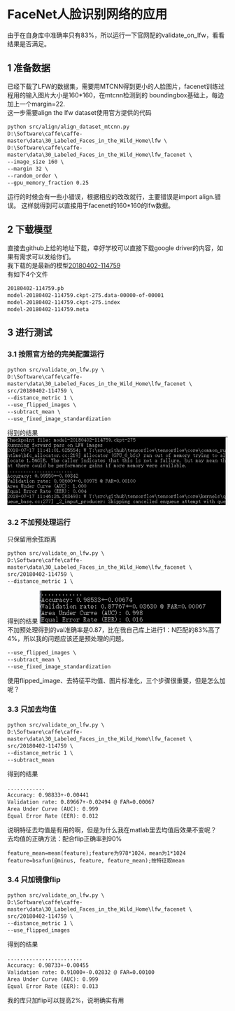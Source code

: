 # FaceNet人脸识别网络的应用
由于在自身库中准确率只有83%，所以运行一下官网配的validate_on_lfw，看看结果是否满足。
## 1 准备数据
已经下载了LFW的数据集，需要用MTCNN得到更小的人脸图片，facenet训练过程用的输入图片大小是160*160，在mtcnn检测到的
boundingbox基础上，每边加上一个margin=22.   
这一步需要align the lfw dataset使用官方提供的代码
```
python src/align/align_dataset_mtcnn.py 
D:\Software\caffe\caffe-master\data\30_Labeled_Faces_in_the_Wild_Home\lfw \
D:\Software\caffe\caffe-master\data\30_Labeled_Faces_in_the_Wild_Home\lfw_facenet \
--image_size 160 \
--margin 32 \
--random_order \
--gpu_memory_fraction 0.25 
``` 
运行的时候会有一些小错误，根据相应的改改就行，主要错误是import align.错误。
这样就得到可以直接用于facenet的160*160的lfw数据。
## 2 下载模型
直接去github上给的地址下载，幸好学校可以直接下载google driver的内容，如果有需求可以发给你们。  
我下载的是最新的模型[20180402-114759](https://github.com/davidsandberg/facenet)   
有如下4个文件
```
20180402-114759.pb
model-20180402-114759.ckpt-275.data-00000-of-00001
model-20180402-114759.ckpt-275.index
model-20180402-114759.meta
```
## 3 进行测试
### 3.1 按照官方给的完美配置运行
```
python src/validate_on_lfw.py \
D:\Software\caffe\caffe-master\data\30_Labeled_Faces_in_the_Wild_Home\lfw_facenet \
src/20180402-114759 \
--distance_metric 1 \
--use_flipped_images \
--subtract_mean \
--use_fixed_image_standardization
```
得到的结果
![1](https://github.com/alfredtorres/Reading-notebook/blob/master/MyImage/facenet_result1.png)  
### 3.2 不加预处理运行
只保留用余弦距离
```
python src/validate_on_lfw.py \
D:\Software\caffe\caffe-master\data\30_Labeled_Faces_in_the_Wild_Home\lfw_facenet \
src/20180402-114759 \
--distance_metric 1 \
```
得到的结果
![2](https://github.com/alfredtorres/Reading-notebook/blob/master/MyImage/facenet_result2.png)    
不加预处理得到的val准确率是0.87，比在我自己库上进行1：N匹配的83%高了4%，所以我的问题应该还是预处理的问题。
```
--use_flipped_images \
--subtract_mean \
--use_fixed_image_standardization
```
使用flipped_image、去特征平均值、图片标准化，三个步骤很重要，但是怎么加呢？
### 3.3 只加去均值
```
python src/validate_on_lfw.py \
D:\Software\caffe\caffe-master\data\30_Labeled_Faces_in_the_Wild_Home\lfw_facenet \
src/20180402-114759 \
--distance_metric 1 \
--subtract_mean
```
得到的结果
```
............
Accuracy: 0.98833+-0.00441
Validation rate: 0.89667+-0.02494 @ FAR=0.00067
Area Under Curve (AUC): 0.999
Equal Error Rate (EER): 0.012
```
说明特征去均值是有用的啊，但是为什么我在matlab里去均值后效果不变呢？   
去均值的正确方法：配合flip正确率到90%
```
feature_mean=mean(feature);feature为978*1024，mean为1*1024
feature=bsxfun(@minus, feature, feature_mean);按特征取mean
```
### 3.4 只加镜像flip
```
python src/validate_on_lfw.py \
D:\Software\caffe\caffe-master\data\30_Labeled_Faces_in_the_Wild_Home\lfw_facenet \
src/20180402-114759 \
--distance_metric 1 \
--use_flipped_images
```
得到的结果
```
........................
Accuracy: 0.98733+-0.00455
Validation rate: 0.91000+-0.02832 @ FAR=0.00100
Area Under Curve (AUC): 0.999
Equal Error Rate (EER): 0.013
```
我的库只加flip可以提高2%，说明确实有用
